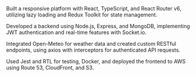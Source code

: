 Built a responsive platform with React, TypeScript, and React Router v6, utilizing lazy loading and Redux Toolkit for state management.

Developed a backend using Node.js, Express, and MongoDB, implementing JWT authentication and real-time features with Socket.io.

Integrated Open-Meteo for weather data and created custom RESTful endpoints, using axios with interceptors for authenticated API requests.

Used Jest and RTL for testing, Docker, and deployed the frontend to AWS using Route 53, CloudFront, and S3.
